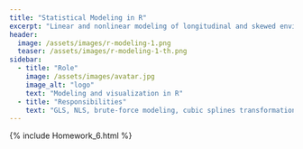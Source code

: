 ```yaml
---
title: "Statistical Modeling in R"
excerpt: "Linear and nonlinear modeling of longitudinal and skewed environmental datasets."
header:
  image: /assets/images/r-modeling-1.png
  teaser: /assets/images/r-modeling-1-th.png
sidebar:
  - title: "Role"
    image: /assets/images/avatar.jpg
    image_alt: "logo"
    text: "Modeling and visualization in R"
  - title: "Responsibilities"
    text: "GLS, NLS, brute-force modeling, cubic splines transformation"
---
```


{% include Homework_6.html %}
